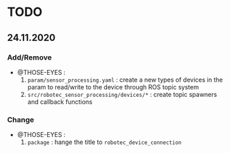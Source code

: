 # TODO

## 24.11.2020
### Add/Remove
* @THOSE-EYES : 
    1. `param/sensor_processing.yaml` : create a new types of devices in the param to read/write to the device through ROS topic system
    2. `src/robotec_sensor_processing/devices/*` : create topic spawners and callback functions
    
### Change
* @THOSE-EYES : 
    1. `package` : hange the title to `robotec_device_connection`
